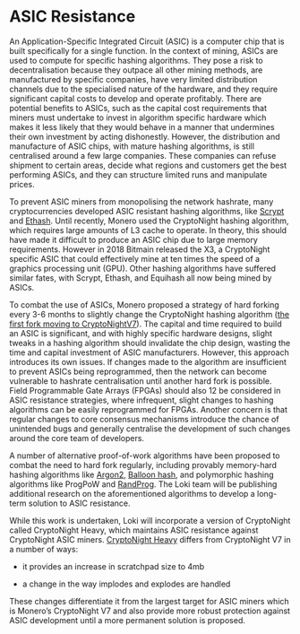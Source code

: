 # ASIC Resistance

An Application-Specific Integrated Circuit (ASIC) is a computer chip that is built specifically for a single function. In  the context of mining, ASICs are used to compute for specific hashing algorithms. They pose a risk to decentralisation  because they outpace all other mining methods, are manufactured by specific companies, have very limited distribution channels due to the specialised nature of the hardware, and they require significant capital costs to develop and operate profitably. There are potential benefits to ASICs, such as the capital cost requirements that miners must undertake to invest in algorithm specific hardware which makes it less likely that they would behave in a manner that undermines their own investment by acting dishonestly.  However, the distribution and manufacture of ASIC chips, with mature hashing algorithms, is still centralised around a few large companies. These companies can refuse shipment to certain areas, decide what regions and customers get the best performing ASICs, and they can structure limited runs and manipulate prices.

To prevent ASIC miners from monopolising the network hashrate,  many cryptocurrencies developed ASIC resistant hashing algorithms, like [Scrypt](https://litecoin.info/index.php/Scrypt) and [Ethash](https://github.com/ethereum/wiki/wiki/Ethash). Until recently, Monero used the CryptoNight hashing algorithm, which requires large amounts of L3 cache to  operate. In theory, this should have made it difficult to produce an ASIC chip due to large memory requirements. However in 2018 Bitmain released the X3, a CryptoNight specific ASIC that could effectively mine at ten times the speed of a graphics processing unit (GPU). Other hashing algorithms have suffered similar fates, with Scrypt, Ethash, and Equihash all now being mined by ASICs.

To combat the use of ASICs, Monero proposed a strategy of hard forking every 3-6 months to slightly change the CryptoNight hashing algorithm ([the first fork moving to CryptoNightV7](https://github.com/monero-project/monero/pull/3253/files/e136bc6b8a480426f7565b721ca2ccf75547af62)). The capital and time required to build an ASIC is significant, and with highly specific hardware designs, slight tweaks in a hashing algorithm should invalidate the chip design, wasting the time and capital investment of ASIC manufacturers. However, this approach introduces its own issues. If changes made to the algorithm are insufficient to prevent ASICs being reprogrammed, then the network can become vulnerable to hashrate  centralisation until another hard fork is possible. Field Programmable Gate Arrays (FPGAs) should also 12 be considered in ASIC resistance strategies, where infrequent, slight changes to hashing algorithms can be easily reprogrammed for FPGAs.  Another concern is that regular changes to core consensus mechanisms introduce the chance of unintended bugs and generally centralise the development of such changes around the core team of developers.

A number of alternative proof-of-work algorithms have been proposed to combat the need to hard fork regularly, including provably memory-hard hashing algorithms like [Argon2](https://password-hashing.net/argon2-specs.pdf), [Balloon hash](https://eprint.iacr.org/2016/027.pdf), and polymorphic hashing algorithms like ProgPoW and [RandProg](https://github.com/hyc/randprog). The Loki team will be publishing additional research on the aforementioned algorithms to develop a long-term solution to ASIC resistance.

While this work is undertaken, Loki will incorporate a version of CryptoNight called CryptoNight Heavy, which maintains ASIC resistance against CryptoNight ASIC miners. [CryptoNight Heavy](https://github.com/curie-kief/cryptonote-heavy-design) differs from CryptoNight V7 in a number of ways:  

- it provides an increase in scratchpad size to 4mb

- a change in the way implodes and explodes are handled

These changes differentiate it from the largest target for ASIC miners which is Monero’s CryptoNight V7 and also provide more robust protection against ASIC development until a more permanent solution is proposed.